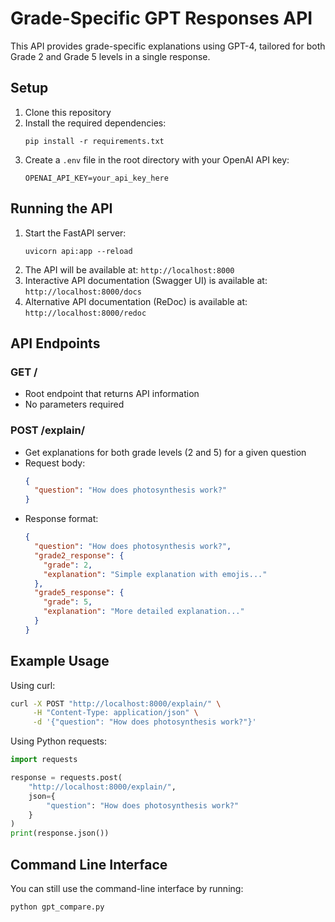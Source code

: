 # Grade-Specific GPT Responses API

This API provides grade-specific explanations using GPT-4, tailored for both Grade 2 and Grade 5 levels in a single response.

## Setup

1. Clone this repository
2. Install the required dependencies:
   ```
   pip install -r requirements.txt
   ```
3. Create a `.env` file in the root directory with your OpenAI API key:
   ```
   OPENAI_API_KEY=your_api_key_here
   ```

## Running the API

1. Start the FastAPI server:
   ```
   uvicorn api:app --reload
   ```
2. The API will be available at: `http://localhost:8000`
3. Interactive API documentation (Swagger UI) is available at: `http://localhost:8000/docs`
4. Alternative API documentation (ReDoc) is available at: `http://localhost:8000/redoc`

## API Endpoints

### GET /
- Root endpoint that returns API information
- No parameters required

### POST /explain/
- Get explanations for both grade levels (2 and 5) for a given question
- Request body:
  ```json
  {
    "question": "How does photosynthesis work?"
  }
  ```
- Response format:
  ```json
  {
    "question": "How does photosynthesis work?",
    "grade2_response": {
      "grade": 2,
      "explanation": "Simple explanation with emojis..."
    },
    "grade5_response": {
      "grade": 5,
      "explanation": "More detailed explanation..."
    }
  }
  ```

## Example Usage

Using curl:
```bash
curl -X POST "http://localhost:8000/explain/" \
     -H "Content-Type: application/json" \
     -d '{"question": "How does photosynthesis work?"}'
```

Using Python requests:
```python
import requests

response = requests.post(
    "http://localhost:8000/explain/",
    json={
        "question": "How does photosynthesis work?"
    }
)
print(response.json())
```

## Command Line Interface

You can still use the command-line interface by running:
```
python gpt_compare.py
```